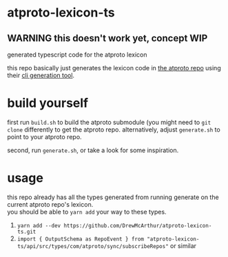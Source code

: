 # atproto-lexicon-ts

## WARNING this doesn't work yet, concept WIP

generated typescript code for the atproto lexicon

this repo basically just generates the lexicon code in [the atproto repo](https://github.com/bluesky-social/atproto)
using their [cli generation tool](https://github.com/bluesky-social/atproto/tree/main/packages/lex-cli).

# build yourself
first run `build.sh` to build the atproto submodule (you might need to `git clone` differently to get the atproto repo.  alternatively, adjust `generate.sh` to point to your atproto repo.

second, run `generate.sh`, or take a look for some inspiration.

# usage

this repo already has all the types generated from running generate on the current atproto repo's lexicon.  
you should be able to `yarn add` your way to these types.

1. `yarn add --dev https://github.com/DrewMcArthur/atproto-lexicon-ts.git`
2. `import { OutputSchema as RepoEvent } from "atproto-lexicon-ts/api/src/types/com/atproto/sync/subscribeRepos"` or similar
